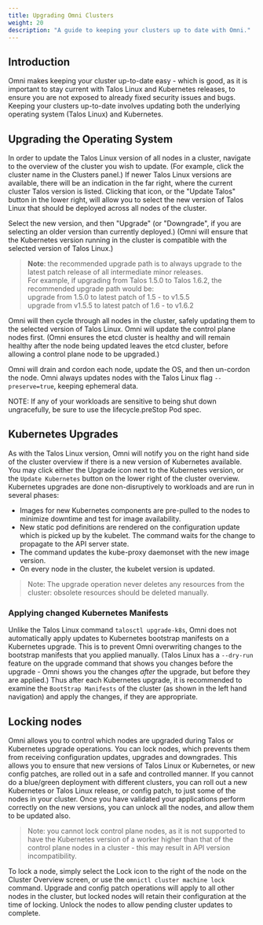```yaml
---
title: Upgrading Omni Clusters
weight: 20
description: "A guide to keeping your clusters up to date with Omni."
---
```


## Introduction
Omni makes keeping your cluster up-to-date easy - which is good, as it is important to stay current with Talos Linux and Kubernetes releases, to ensure you are not exposed to already fixed security issues and bugs.
Keeping your clusters up-to-date involves updating both the underlying operating system (Talos Linux) and Kubernetes.

## Upgrading the Operating System
In order to update the Talos Linux version of all nodes in a cluster, navigate to the overview of the cluster you wish to update.
(For example, click the cluster name in the Clusters panel.)
If newer Talos Linux versions are available, there will be an indication in the far right, where the current cluster Talos version is listed.
Clicking that icon, or the "Update Talos" button in the lower right, will allow you to select the new version of Talos Linux that should be deployed across all nodes of the cluster.

Select the new version, and then "Upgrade" (or "Downgrade", if you are selecting an older version than currently deployed.)
(Omni will ensure that the Kubernetes version running in the cluster is compatible with the selected version of Talos Linux.)

> **Note**: the recommended upgrade path is to always upgrade to the latest patch release of all intermediate minor releases.<br>
> For example, if upgrading from Talos 1.5.0 to Talos 1.6.2, the recommended upgrade path would be:<br>
upgrade from 1.5.0 to latest patch of 1.5 - to v1.5.5<br>
upgrade from v1.5.5 to latest patch of 1.6 - to v1.6.2

Omni will then cycle through all nodes in the cluster, safely updating them to the selected version of Talos Linux.
Omni will update the control plane nodes first.
(Omni ensures the etcd cluster is healthy and will remain healthy after the node being updated leaves the etcd cluster, before allowing a control plane node to be upgraded.)

Omni will drain and cordon each node, update the OS, and then un-cordon the node.
Omni always updates nodes with the Talos Linux flag `--preserve=true`, keeping ephemeral data.

NOTE: If any of your workloads are sensitive to being shut down ungracefully, be sure to use the lifecycle.preStop Pod spec.

## Kubernetes Upgrades
As with the Talos Linux version, Omni will notify you on the right hand side of the cluster overview if there is a new version of Kubernetes available.
You may click either the Upgrade icon next to the Kubernetes version, or the `Update Kubernetes` button on the lower right of the cluster overview.
Kubernetes upgrades are done non-disruptively to workloads and are run in several phases:

* Images for new Kubernetes components are pre-pulled to the nodes to minimize downtime and test for image availability.
* New static pod definitions are rendered on the configuration update which is picked up by the kubelet. The command waits for the change to propagate to the API server state.
* The command updates the kube-proxy daemonset with the new image version.
* On every node in the cluster, the kubelet version is updated.

>Note: The upgrade operation never deletes any resources from the cluster: obsolete resources should be deleted manually.

### Applying changed Kubernetes Manifests
Unlike the Talos Linux command `talosctl upgrade-k8s`, Omni does not automatically apply updates to Kubernetes bootstrap manifests on a Kubernetes upgrade.
This is to prevent Omni overwriting changes to the bootstrap manifests that you applied manually.
(Talos Linux has a `--dry-run` feature on the upgrade command that shows you changes before the upgrade - Omni shows you the changes *after* the upgrade, but before they are applied.)
Thus after each Kubernetes upgrade, it is recommended to examine the `BootStrap Manifests` of the cluster (as shown in the left hand navigation) and apply the changes, if they are appropriate.


## Locking nodes
Omni allows you to control which nodes are upgraded during Talos or Kubernetes upgrade operations.
You can lock nodes, which prevents them from receiving configuration updates, upgrades and downgrades.
This allows you to ensure that new versions of Talos Linux or Kubernetes, or new config patches, are rolled out in a safe and controlled manner.
If you cannot do a blue/green deployment with different clusters, you can roll out a new Kubernetes or Talos Linux release, or config patch, to just some of the nodes in your cluster.
Once you have validated your applications perform correctly on the new versions, you can unlock all the nodes, and allow them to be updated also.

>Note: you cannot lock control plane nodes, as it is not supported to have the Kubernetes version of a worker higher than that of the control plane nodes in a cluster - this may result in API version incompatibility.

To lock a node, simply select the Lock icon to the right of the node on the Cluster Overview screen, or use the `omnictl cluster machine lock` command.
Upgrade and config patch operations will apply to all other nodes in the cluster, but locked nodes will retain their configuration at the time of locking.
Unlock the nodes to allow pending cluster updates to complete.

